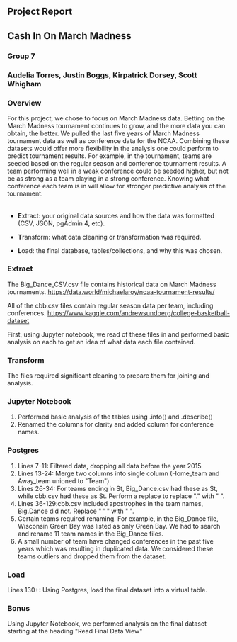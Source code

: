 ## Project Report

## Cash In On March Madness

### Group 7
### Audelia Torres, Justin Boggs, Kirpatrick Dorsey, Scott Whigham

### Overview

For this project, we chose to focus on March Madness data. Betting on the March Madness tournament continues to grow, and the more data you can obtain, the better. We pulled the last five years of March Madness tournament data as well as conference data for the NCAA. Combining these datasets would offer more flexibility in the analysis one could perform to predict tournament results. For example, in the tournament, teams are seeded based on the regular season and conference tournament results. A team performing well in a weak conference could be seeded higher, but not be as strong as a team playing in a strong conference. Knowing what conference each team is in will allow for stronger predictive analysis of the tournament. 
######

* **E**xtract: your original data sources and how the data was formatted (CSV, JSON, pgAdmin 4, etc).

* **T**ransform: what data cleaning or transformation was required.

* **L**oad: the final database, tables/collections, and why this was chosen.

### Extract
The Big_Dance_CSV.csv file contains historical data on March Madness tournaments.
https://data.world/michaelaroy/ncaa-tournament-results/

All of the cbb.csv files contain regular season data per team, including conferences.
https://www.kaggle.com/andrewsundberg/college-basketball-dataset

First, using Jupyter notebook, we read of these files in and performed basic analysis on each to get an idea of what data each file contained.

### Transform
The files required significant cleaning to prepare them for joining and analysis. 

### Jupyter Notebook
1. Performed basic analysis of the tables using .info() and .describe()
2. Renamed the columns for clarity and added column for conference names.

### Postgres
1. Lines 7-11: Filtered data, dropping all data before the year 2015.
2. Lines 13-24: Merge two columns into single column (Home_team and Away_team unioned to "Team")
3. Lines 26-34:  For teams ending in St, Big_Dance.csv had these as St, while cbb.csv had these as St. Perform a replace to replace "." with " ".
4. Lines 36-129:cbb.csv included apostrophes in the team names, Big.Dance did not. Replace " ' " with " ".
5. Certain teams required renaming. For example, in the Big_Dance file, Wisconsin Green Bay was listed as only Green Bay. We had to search and rename 11 team names in the Big_Dance files.
6. A small number of team have changed conferences in the past five years which was resulting in duplicated data. We considered these teams outliers and dropped them from the dataset.              

### Load
Lines 130+: Using Postgres, load the final dataset into a virtual table.

### Bonus
Using Jupyter Notebook, we performed analysis on the final dataset starting at the heading "Read Final Data View"